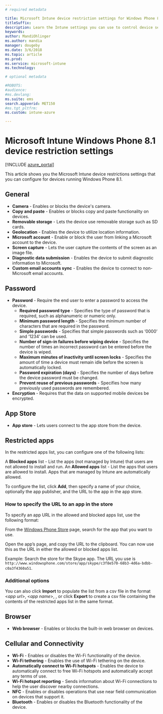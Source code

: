 ```yaml
---
# required metadata

title: Microsoft Intune device restriction settings for Windows Phone 8.1
titleSuffix:
description: Learn the Intune settings you can use to control device settings and functionality on devices running Windows Phone 8.1.
keywords:
author: MandiOhlinger
ms.author: mandia
manager: dougeby
ms.date: 3/6/2018
ms.topic: article
ms.prod:
ms.service: microsoft-intune
ms.technology:

# optional metadata

#ROBOTS:
#audience:
#ms.devlang:
ms.suite: ems
search.appverid: MET150
#ms.tgt_pltfrm:
ms.custom: intune-azure

---
```


# Microsoft Intune Windows Phone 8.1 device restriction settings

[!INCLUDE [azure_portal](./includes/azure_portal.md)]

This article shows you the Microsoft Intune device restrictions settings that you can configure for devices running Windows Phone 8.1.


## General

- 	**Camera** - Enables or blocks the device's camera.
- 	**Copy and paste** - Enables or blocks copy and paste functionality on devices.
- 	**Removable storage** - Lets the device use removable storage such as SD cards.
- 	**Geolocation** - Enables the device to utilize location information.
- 	**Microsoft account** - Enable or block the user from linking a Microsoft account to the device.
- 	**Screen capture** - Lets the user capture the contents of the screen as an image file.
- 	**Diagnostic data submission** - Enables the device to submit diagnostic information to Microsoft.
- 	**Custom email accounts sync** - Enables the device to connect to non-Microsoft email accounts.

## Password

- 	**Password** - Require the end user to enter a password to access the device.
	- 	**Required password type** - Specifies the type of password that is required, such as alphanumeric or numeric only.
	- 	**Minimum password length** - Specifies the minimum number of characters that are required in the password.
	- 	**Simple passwords** - Specifies that simple passwords such as ‘0000’ and ‘1234’ can be used.
	- 	**Number of sign-in failures before wiping device** - Specifies the number of times an incorrect password can be entered before the device is wiped.
	- 	**Maximum minutes of inactivity until screen locks** - Specifies the amount of time a device must remain idle before the screen is automatically locked.
	- 	**Password expiration (days)** - Specifies the number of days before the device password must be changed.
	- 	**Prevent reuse of previous passwords** - Specifies how many previously used passwords are remembered.
- 	**Encryption** - Requires that the data on supported mobile devices be encrypted.

## App Store

- 	**App store** - Lets users connect to the app store from the device.

## Restricted apps

In the restricted apps list, you can configure one of the following lists:

A **Blocked apps** list - List the apps (not managed by Intune) that users are not allowed to install and run.
An **Allowed apps** list - List the apps that users are allowed to install. Apps that are managed by Intune are automatically allowed.

To configure the list, click **Add**, then specify a name of your choice, optionally the app publisher, and the URL to the app in the app store.

### How to specify the URL to an app in the store

To specify an app URL in the allowed and blocked apps list, use the following format:

From the [Windows Phone Store](https://www.microsoft.com/store/apps/windows-phone) page, search for the app that you want to use.

Open the app’s page, and copy the URL to the clipboard. You can now use this as the URL in either the allowed or blocked apps list.

Example: Search the store for the Skype app. The URL you use is `http://www.windowsphone.com/store/app/skype/c3f8e570-68b3-4d6a-bdbb-c0a3f4360a51`.



### Additional options

You can also click **Import** to populate the list from a csv file in the format <*app url*>, <*app name*>, <app publisher>, or click **Export** to create a csv file containing the contents of the restricted apps list in the same format.


## Browser

- 	**Web browser** - Enables or blocks the built-in web browser on devices.

## Cellular and Connectivity

- 	**Wi-Fi** - Enables or disables the Wi-Fi functionality of the device.
- 	**Wi-Fi tethering** - Enables the use of Wi-Fi tethering on the device.
- 	**Automatically connect to Wi-Fi hotspots** - Enables the device to automatically connect to free Wi-Fi hotspots and automatically accept any terms of use.
- 	**Wi-Fi hotspot reporting** - Sends information about Wi-Fi connections to help the user discover nearby connections.
- 	**NFC** - Enables or disables operations that use near field communication on devices that support it.
- 	**Bluetooth** - Enables or disables the Bluetooth functionality of the device.
